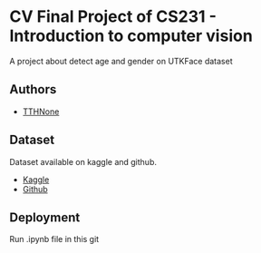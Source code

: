 
# CV Final Project of CS231 - Introduction to computer vision

A project about detect age and gender on UTKFace dataset 


## Authors

- [TTHNone](https://www.github.com/TTHNone)

## Dataset

Dataset available on kaggle and github.

- [Kaggle](https://www.kaggle.com/datasets/jangedoo/utkface-new)
- [Github](https://susanqq.github.io/UTKFace/) 
## Deployment

Run .ipynb file in this git
